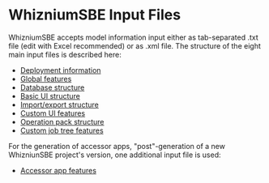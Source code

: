 # WhizniumSBE Input Files

WhizniumSBE accepts model information input either as tab-separated .txt file (edit with Excel recommended) or as .xml file. The structure of the eight main input files is described here:

* [Deployment information](IexWznmDpl/IexWznmDpl.md)
* [Global features](IexWznmGbl/IexWznmGbl.md)
* [Database structure](IexWznmDbs/IexWznmDbs.md)
* [Basic UI structure](IexWznmBui/IexWznmBui.md)
* [Import/export structure](IexWznmIex/IexWznmIex.md)
* [Custom UI features](IexWznmUix/IexWznmUix.md)
* [Operation pack structure](IexWznmOpk/IexWznmOpk.md)
* [Custom job tree features](IexWznmJob/IexWznmJob.md)

For the generation of accessor apps, "post"-generation of a new WhizniunSBE project's version, one additional input file is used:

* [Accessor app features](IexWznmApp/IexWznmApp.md)
